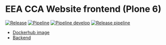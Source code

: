# EEA CCA Website frontend (Plone 6)
[![Release](https://img.shields.io/github/v/release/eea/cca-frontend?sort=semver)](https://github.com/eea/cca-frontend/releases)
[![Pipeline](https://ci.eionet.europa.eu/buildStatus/icon?job=volto/eea-website-frontend/master&subject=master)](https://ci.eionet.europa.eu/view/Github/job/volto/job/cca-frontend/job/master/display/redirect)
[![Pipeline develop](https://ci.eionet.europa.eu/buildStatus/icon?job=volto%2Fcca-frontend%2Fdevelop&subject=develop)](https://ci.eionet.europa.eu/view/Github/job/volto/job/cca-frontend/job/develop/lastBuild/display/redirect)
[![Release pipeline](https://ci.eionet.europa.eu/buildStatus/icon?job=volto%2Fcca-frontend%2F1.0.0-alpha.1&build=last&subject=release%20v1.0.0-alpha.1%20pipeline)](https://ci.eionet.europa.eu/view/Github/job/volto/job/cca-frontend/job/1.0.0-alpha.1/lastBuild/display/redirect/)

- [Dockerhub image](https://hub.docker.com/r/eeacms/cca-frontend)
- [Backend](eea.docker.plone-climateadapt)
